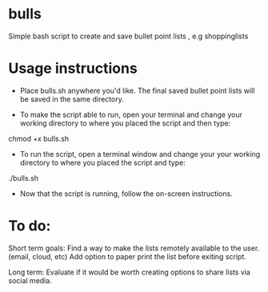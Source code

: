 # bulls

Simple bash script to create and save bullet point lists , e.g shoppinglists

# Usage instructions
* Place bulls.sh anywhere you'd like. The final saved bullet point lists will be saved in the same directory.

* To make the script able to run, open your terminal and change your working directory to where you placed the script and then type:

chmod +x bulls.sh

* To run the script, open a terminal window and change your your working directory to where you placed the script and type: 

./bulls.sh


* Now that the script is running, follow the on-screen instructions.

# To do:

Short term goals:
Find a way to make the lists remotely available to the user. (email, cloud, etc)
Add option to paper print the list before exiting script.

Long term: Evaluate if it would be worth creating options to share lists via social media.
